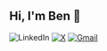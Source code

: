 ## Hi, I'm Ben 🤘

![LinkedIn](https://img.shields.io/badge/linkedin-%230077B5.svg?style=for-the-badge&logo=linkedin&logoColor=white)
[![X](https://img.shields.io/badge/X-Profile-black?style=flat&logo=twitter)](https://x.com/b_frizzell)
[![Gmail](https://img.shields.io/badge/Gmail-Email-red?style=flat&logo=gmail)](mailto:benjamin.frizzell01@gmail.com)

<!--
**bfrizzell01/bfrizzell01** is a ✨ _special_ ✨ repository because its `README.md` (this file) appears on your GitHub profile.

Here are some ideas to get you started:

- 🔭 I’m currently working on ...
- 🌱 I’m currently learning ...
- 👯 I’m looking to collaborate on ...
- 🤔 I’m looking for help with ...
- 💬 Ask me about ...
- 📫 How to reach me: ...
- 😄 Pronouns: ...
- ⚡ Fun fact: ...
-->
